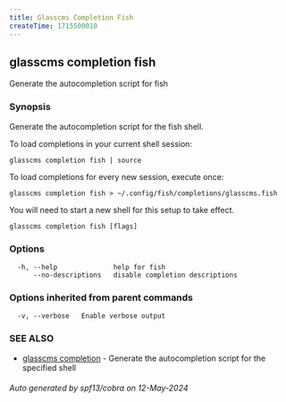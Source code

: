 ```yaml
---
title: Glasscms Completion Fish
createTime: 1715500010
---
```

## glasscms completion fish

Generate the autocompletion script for fish

### Synopsis

Generate the autocompletion script for the fish shell.

To load completions in your current shell session:

	glasscms completion fish | source

To load completions for every new session, execute once:

	glasscms completion fish > ~/.config/fish/completions/glasscms.fish

You will need to start a new shell for this setup to take effect.


```
glasscms completion fish [flags]
```

### Options

```
  -h, --help              help for fish
      --no-descriptions   disable completion descriptions
```

### Options inherited from parent commands

```
  -v, --verbose   Enable verbose output
```

### SEE ALSO

* [glasscms completion]()	 - Generate the autocompletion script for the specified shell

###### Auto generated by spf13/cobra on 12-May-2024
